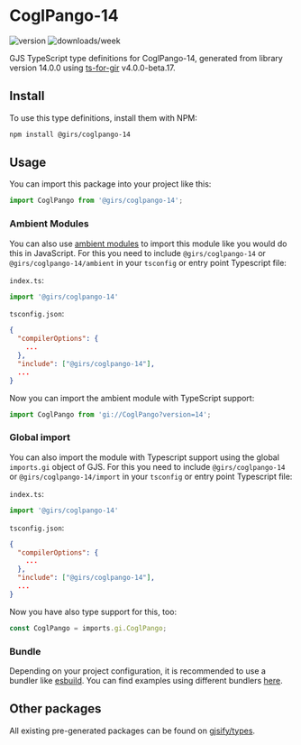 
# CoglPango-14

![version](https://img.shields.io/npm/v/@girs/coglpango-14)
![downloads/week](https://img.shields.io/npm/dw/@girs/coglpango-14)


GJS TypeScript type definitions for CoglPango-14, generated from library version 14.0.0 using [ts-for-gir](https://github.com/gjsify/ts-for-gir) v4.0.0-beta.17.


## Install

To use this type definitions, install them with NPM:
```bash
npm install @girs/coglpango-14
```

## Usage

You can import this package into your project like this:
```ts
import CoglPango from '@girs/coglpango-14';
```

### Ambient Modules

You can also use [ambient modules](https://github.com/gjsify/ts-for-gir/tree/main/packages/cli#ambient-modules) to import this module like you would do this in JavaScript.
For this you need to include `@girs/coglpango-14` or `@girs/coglpango-14/ambient` in your `tsconfig` or entry point Typescript file:

`index.ts`:
```ts
import '@girs/coglpango-14'
```

`tsconfig.json`:
```json
{
  "compilerOptions": {
    ...
  },
  "include": ["@girs/coglpango-14"],
  ...
}
```

Now you can import the ambient module with TypeScript support: 

```ts
import CoglPango from 'gi://CoglPango?version=14';
```

### Global import

You can also import the module with Typescript support using the global `imports.gi` object of GJS.
For this you need to include `@girs/coglpango-14` or `@girs/coglpango-14/import` in your `tsconfig` or entry point Typescript file:

`index.ts`:
```ts
import '@girs/coglpango-14'
```

`tsconfig.json`:
```json
{
  "compilerOptions": {
    ...
  },
  "include": ["@girs/coglpango-14"],
  ...
}
```

Now you have also type support for this, too:

```ts
const CoglPango = imports.gi.CoglPango;
```

### Bundle

Depending on your project configuration, it is recommended to use a bundler like [esbuild](https://esbuild.github.io/). You can find examples using different bundlers [here](https://github.com/gjsify/ts-for-gir/tree/main/examples).

## Other packages

All existing pre-generated packages can be found on [gjsify/types](https://github.com/gjsify/types).

